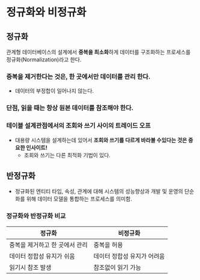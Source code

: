 # 정규화와 비정규화 

## 정규화 
관계형 데이터베이스의 설계에서 **중복을 최소화**하게 데이터를 구조화하는 프로세스를 정규화(Normalization)라고 한다. 

### 중복을 제거한다는 것은, 한 곳에서만 데이터를 관리 한다.
- 데이터의 부정합이 일어나지 않는다.

### 단점, 읽을 때는 항상 원본 데이터를 참조해야 한다.

### 테이블 설계관점에서의 조회와 쓰기 사이의 **트레이드 오프**
- 대용량 시스템을 설계하는데 있어서 **조회와 쓰기를 다르게 바라볼 수있다는 것은 중요한 인사이트!**
  - 조회와 쓰기는 다른 최적화 기법이 있다.

## 반정규화 
- 정규화된 엔티티 타입, 속성, 관계에 대해 시스템의 성능향상과 개발 및 운영의 단순화를 위해 데이터 모델을 통합하는 프로세스를 의미함.

### 정규화와 반정규화 비교

| 정규화               | 비정규화            |
|-------------------|-----------------|
| 중복을 제거하고 한 곳에서 관리 | 중복을 허용          |
| 데이터 정합성 유지가 쉬움    | 데이터 정합성 유지가 어려움 |
| 읽기시 참조 발생         | 참조없이 읽기 가능      |

